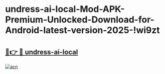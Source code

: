# undress-ai-local-Mod-APK-Premium-Unlocked-Download-for-Android-latest-version-2025-!wi9zt

# <h2><a href="https://0itigs.esa.edu.pl?title=undress-ai-local&ref=wi9zt">🔗👉 🔴 undress-ai-local</a></h2>

[![acn](https://github.com/user-attachments/assets/0f9c940e-d8b0-45ae-aac7-cd30a18b3e1c)](https://0itigs.esa.edu.pl?title=undress-ai-local&ref=wi9zt)

